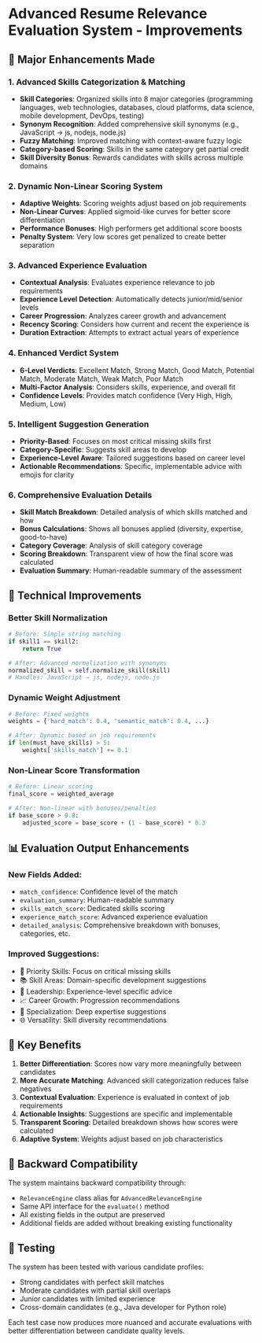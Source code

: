 # Advanced Resume Relevance Evaluation System - Improvements

## 🚀 Major Enhancements Made

### 1. **Advanced Skills Categorization & Matching**
- **Skill Categories**: Organized skills into 8 major categories (programming languages, web technologies, databases, cloud platforms, data science, mobile development, DevOps, testing)
- **Synonym Recognition**: Added comprehensive skill synonyms (e.g., JavaScript → js, nodejs, node.js)
- **Fuzzy Matching**: Improved matching with context-aware fuzzy logic
- **Category-based Scoring**: Skills in the same category get partial credit
- **Skill Diversity Bonus**: Rewards candidates with skills across multiple domains

### 2. **Dynamic Non-Linear Scoring System**
- **Adaptive Weights**: Scoring weights adjust based on job requirements
- **Non-Linear Curves**: Applied sigmoid-like curves for better score differentiation
- **Performance Bonuses**: High performers get additional score boosts
- **Penalty System**: Very low scores get penalized to create better separation

### 3. **Advanced Experience Evaluation**
- **Contextual Analysis**: Evaluates experience relevance to job requirements
- **Experience Level Detection**: Automatically detects junior/mid/senior levels
- **Career Progression**: Analyzes career growth and advancement
- **Recency Scoring**: Considers how current and recent the experience is
- **Duration Extraction**: Attempts to extract actual years of experience

### 4. **Enhanced Verdict System**
- **6-Level Verdicts**: Excellent Match, Strong Match, Good Match, Potential Match, Moderate Match, Weak Match, Poor Match
- **Multi-Factor Analysis**: Considers skills, experience, and overall fit
- **Confidence Levels**: Provides match confidence (Very High, High, Medium, Low)

### 5. **Intelligent Suggestion Generation**
- **Priority-Based**: Focuses on most critical missing skills first
- **Category-Specific**: Suggests skill areas to develop
- **Experience-Level Aware**: Tailored suggestions based on career level
- **Actionable Recommendations**: Specific, implementable advice with emojis for clarity

### 6. **Comprehensive Evaluation Details**
- **Skill Match Breakdown**: Detailed analysis of which skills matched and how
- **Bonus Calculations**: Shows all bonuses applied (diversity, expertise, good-to-have)
- **Category Coverage**: Analysis of skill category coverage
- **Scoring Breakdown**: Transparent view of how the final score was calculated
- **Evaluation Summary**: Human-readable summary of the assessment

## 🔧 Technical Improvements

### **Better Skill Normalization**
```python
# Before: Simple string matching
if skill1 == skill2:
    return True

# After: Advanced normalization with synonyms
normalized_skill = self.normalize_skill(skill)
# Handles: JavaScript → js, nodejs, node.js
```

### **Dynamic Weight Adjustment**
```python
# Before: Fixed weights
weights = {'hard_match': 0.4, 'semantic_match': 0.4, ...}

# After: Dynamic based on job requirements
if len(must_have_skills) > 5:
    weights['skills_match'] += 0.1
```

### **Non-Linear Score Transformation**
```python
# Before: Linear scoring
final_score = weighted_average

# After: Non-linear with bonuses/penalties
if base_score > 0.8:
    adjusted_score = base_score + (1 - base_score) * 0.3
```

## 📊 Evaluation Output Enhancements

### **New Fields Added:**
- `match_confidence`: Confidence level of the match
- `evaluation_summary`: Human-readable summary
- `skills_match_score`: Dedicated skills scoring
- `experience_match_score`: Advanced experience evaluation
- `detailed_analysis`: Comprehensive breakdown with bonuses, categories, etc.

### **Improved Suggestions:**
- 🎯 Priority Skills: Focus on critical missing skills
- 📚 Skill Areas: Domain-specific development suggestions
- 🚀 Leadership: Experience-level specific advice
- 📈 Career Growth: Progression recommendations
- 🔧 Specialization: Deep expertise suggestions
- 🌐 Versatility: Skill diversity recommendations

## 🎯 Key Benefits

1. **Better Differentiation**: Scores now vary more meaningfully between candidates
2. **More Accurate Matching**: Advanced skill categorization reduces false negatives
3. **Contextual Evaluation**: Experience is evaluated in context of job requirements
4. **Actionable Insights**: Suggestions are specific and implementable
5. **Transparent Scoring**: Detailed breakdown shows how scores were calculated
6. **Adaptive System**: Weights adjust based on job characteristics

## 🔄 Backward Compatibility

The system maintains backward compatibility through:
- `RelevanceEngine` class alias for `AdvancedRelevanceEngine`
- Same API interface for the `evaluate()` method
- All existing fields in the output are preserved
- Additional fields are added without breaking existing functionality

## 🧪 Testing

The system has been tested with various candidate profiles:
- Strong candidates with perfect skill matches
- Moderate candidates with partial skill overlaps
- Junior candidates with limited experience
- Cross-domain candidates (e.g., Java developer for Python role)

Each test case now produces more nuanced and accurate evaluations with better differentiation between candidate quality levels.
